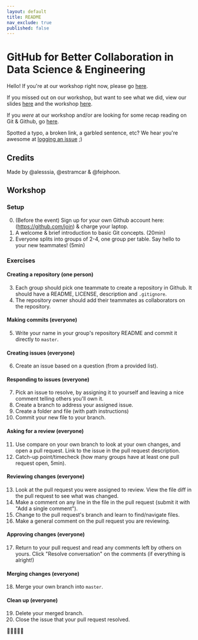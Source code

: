 ```yaml
---
layout: default
title: README
nav_exclude: true
published: false
---
```


# GitHub for Better Collaboration in Data Science & Engineering

Hello! If you're at our workshop right now, please go [here](#Workshop).

If you missed out on our workshop, but want to see what we did, view our slides [here](/slides) and the workshop [here](#Workshop).

If you *were* at our workshop and/or are looking for some  recap reading on Git & Github, go [here](DOCS.md).

Spotted a typo, a broken link, a garbled sentence, etc? We hear you're awesome at [logging an issue](https://github.com/feiphoon/github-workshop/issues) ;)

## Credits

Made by @alesssia, @estramcar & @feiphoon.

## Workshop

### Setup

0. (Before the event) Sign up for your own Github account here: (https://github.com/join) & charge your laptop.
1. A welcome & brief introduction to basic Git concepts. (20min)
2. Everyone splits into groups of 2-4, one group per table. Say hello to your new teammates! (5min)

### Exercises

#### Creating a repository (one person)
3. Each group should pick one teammate to create a repository in Github. It should have a README, LICENSE, description and `.gitignore`.
4. The repository owner should add their teammates as collaborators on the repository.

#### Making commits (everyone)
5. Write your name in your group's repository README and commit it directly to `master`.

#### Creating issues (everyone)
6. Create an issue based on a question (from a provided list).

#### Responding to issues (everyone)
7. Pick an issue to resolve, by assigning it to yourself and leaving a nice comment telling others you'll own it.
8. Create a branch to address your assigned issue.
9. Create a folder and file (with path instructions)
10. Commit your new file to your branch.

#### Asking for a review (everyone)
11. Use compare on your own branch to look at your own changes, and open a pull request. Link to the issue in the pull request description.
12. Catch-up point/timecheck (how many groups have at least one pull request open, 5min).

#### Reviewing changes (everyone)
13. Look at the pull request you were assigned to review. View the file diff in the pull request to see what was changed.
14. Make a comment on any line in the file in the pull request (submit it with "Add a single comment").
15. Change to the pull request's branch and learn to find/navigate files.
16. Make a general comment on the pull request you are reviewing.

#### Approving changes (everyone)
17. Return to your pull request and read any comments left by others on yours. Click "Resolve conversation" on the comments (if everything is alright!)

#### Merging changes (everyone)
18. Merge your own branch into `master`.

#### Clean up (everyone)
19. Delete your merged branch.
20. Close the issue that your pull request resolved.

:tada::tada::tada::tada::tada:
